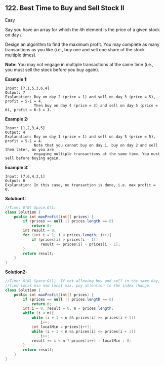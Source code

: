 ## 122. Best Time to Buy and Sell Stock II

Easy

Say you have an array for which the *i*th element is the price of a given stock on day *i*.

Design an algorithm to find the maximum profit. You may complete as many transactions as you like (i.e., buy one and sell one share of the stock multiple times).

**Note:** You may not engage in multiple transactions at the same time (i.e., you must sell the stock before you buy again).

**Example 1:**

```
Input: [7,1,5,3,6,4]
Output: 7
Explanation: Buy on day 2 (price = 1) and sell on day 3 (price = 5), profit = 5-1 = 4.
             Then buy on day 4 (price = 3) and sell on day 5 (price = 6), profit = 6-3 = 3.
```

**Example 2:**

```
Input: [1,2,3,4,5]
Output: 4
Explanation: Buy on day 1 (price = 1) and sell on day 5 (price = 5), profit = 5-1 = 4.
             Note that you cannot buy on day 1, buy on day 2 and sell them later, as you are
             engaging multiple transactions at the same time. You must sell before buying again.
```

**Example 3:**

```
Input: [7,6,4,3,1]
Output: 0
Explanation: In this case, no transaction is done, i.e. max profit = 0.
```

**Solution1:**

```java
//Time: O(N) Space:O(1)
class Solution {
    public int maxProfit(int[] prices) {
        if (prices == null || prices.length == 0)
            return 0;
        int result = 0;
        for (int i = 1; i < prices.length; i++){
            if (prices[i] > prices[i - 1])
                result += prices[i] - prices[i - 1]; 
        }
        return result;
    }
}
```

**Solution2:**

```java
//Time: O(N) Space:O(1). If not allowing buy and sell in the same day, 
//find local min and local max, pay attention to the index change.
class Solution {
    public int maxProfit(int[] prices) {
        if (prices == null || prices.length == 0)
            return 0;
        int i = 0, result = 0, n = prices.length;
        while (i < n){
            while (i + 1 < n && prices[i] >= prices[i + 1])
                i++;
            int localMin = prices[i++];
            while (i + 1 < n && prices[i] <= prices[i + 1])
                i++;
            result += i < n ? prices[i++] - localMin : 0;
        }
        return result;
    }
}
```
